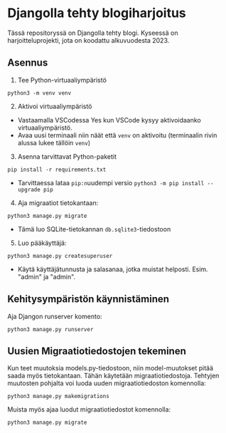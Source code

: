 # Djangolla tehty blogiharjoitus 

Tässä repositoryssä on Djangolla tehty blogi. Kyseessä on harjoitteluprojekti, jota on koodattu alkuvuodesta 2023.

## Asennus
1. Tee Python-virtuaaliympäristö
```
python3 -m venv venv
```
2. Aktivoi virtuaaliympäristö
- Vastaamalla VSCodessa Yes kun VSCode kysyy aktivoidaanko virtuaaliympäristö.
- Avaa uusi terminaali niin näät että `venv` on aktivoitu (terminaalin rivin alussa lukee tällöin `venv`)
3. Asenna tarvittavat Python-paketit
```
pip install -r requirements.txt
```
- Tarvittaessa lataa `pip:n`uudempi versio `python3 -m pip install --upgrade pip`
4. Aja migraatiot tietokantaan:
```
python3 manage.py migrate
```
- Tämä luo SQLite-tietokannan `db.sqlite3`-tiedostoon
5. Luo pääkäyttäjä:
```
python3 manage.py createsuperuser
```
- Käytä käyttäjätunnusta ja salasanaa, jotka muistat helposti. Esim. "admin" ja "admin".

## Kehitysympäristön käynnistäminen
Aja Djangon runserver komento:
```
python3 manage.py runserver
```
## Uusien Migraatiotiedostojen tekeminen
Kun teet muutoksia models.py-tiedostoon, niin model-muutokset pitää saada myös tietokantaan. Tähän käytetään migraatiotiedostoja. Tehtyjen muutosten pohjalta voi luoda uuden migraatiotiedoston komennolla:
```
python3 manage.py makemigrations
```
Muista myös ajaa luodut migraatiotiedostot komennolla:
```
python3 manage.py migrate
```

